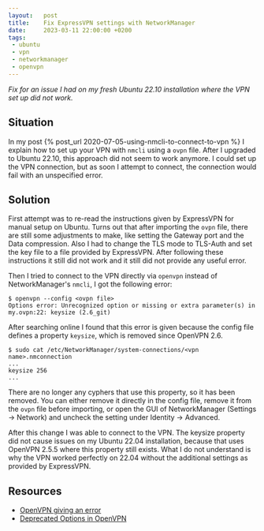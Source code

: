 ```yaml
---
layout:   post
title:    Fix ExpressVPN settings with NetworkManager
date:     2023-03-11 22:00:00 +0200
tags:     
 - ubuntu
 - vpn
 - networkmanager
 - openvpn
---
```

*Fix for an issue I had on my fresh Ubuntu 22.10 installation where the VPN set up did not work.*

## Situation
In my post {% post_url 2020-07-05-using-nmcli-to-connect-to-vpn %} I explain how to set up your VPN with `nmcli` using a `ovpn` file. After I upgraded to Ubuntu 22.10, this approach did not seem to work anymore. I could set up the VPN connection, but as soon I attempt to connect, the connection would fail with an unspecified error.

## Solution
First attempt was to re-read the instructions given by ExpressVPN for manual setup on Ubuntu. Turns out that after importing the `ovpn` file, there are still some adjustments to make, like setting the Gateway port and the Data compression. Also I had to change the TLS mode to TLS-Auth and set the key file to a file provided by ExpressVPN. After following these instructions it still did not work and it still did not provide any useful error.

Then I tried to connect to the VPN directly via `openvpn` instead of NetworkManager's `nmcli`, I got the following error:
```console
$ openvpn --config <ovpn file>
Options error: Unrecognized option or missing or extra parameter(s) in my.ovpn:22: keysize (2.6_git)
```
After searching online I found that this error is given because the config file defines a property `keysize`, which is removed since OpenVPN 2.6.
```console
$ sudo cat /etc/NetworkManager/system-connections/<vpn name>.nmconnection
...
keysize 256
...
```
There are no longer any cyphers that use this property, so it has been removed. You can either remove it directly in the config file, remove it from the `ovpn` file before importing, or open the GUI of NetworkManager (Settings -> Network) and uncheck the setting under Identity -> Advanced.

After this change I was able to connect to the VPN. The keysize property did not cause issues on my Ubuntu 22.04 installation, because that uses OpenVPN 2.5.5 where this property still exists. What I do not understand is why the VPN worked perfectly on 22.04 without the additional settings as provided by ExpressVPN.

## Resources
- [OpenVPN giving an error][superuser]
- [Deprecated Options in OpenVPN][openvpn]

[superuser]: https://superuser.com/questions/1385043/openvpn-giving-an-error-options-error-unrecognized-option-or-missing-or-extra
[openvpn]: https://community.openvpn.net/openvpn/wiki/DeprecatedOptions#a--keysize
